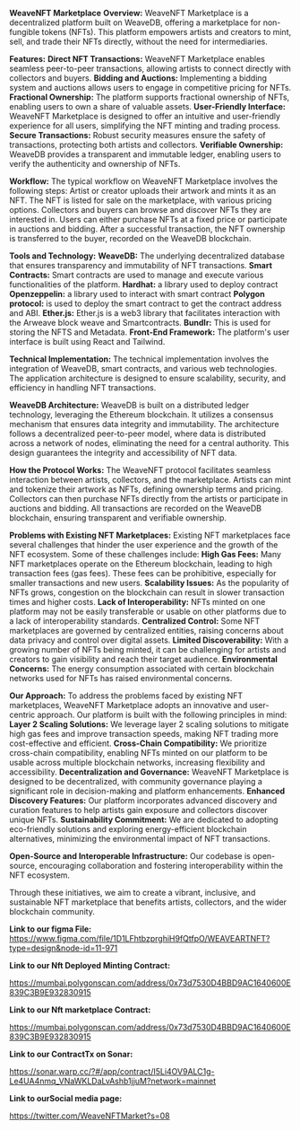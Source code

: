 **WeaveNFT Marketplace**
**Overview:**
WeaveNFT Marketplace is a decentralized platform built on WeaveDB, offering a marketplace for non-fungible tokens (NFTs). This platform empowers artists and creators to mint, sell, and trade their NFTs directly, without the need for intermediaries.

**Features:**
**Direct NFT Transactions:** WeaveNFT Marketplace enables seamless peer-to-peer transactions, allowing artists to connect directly with collectors and buyers.
**Bidding and Auctions:** Implementing a bidding system and auctions allows users to engage in competitive pricing for NFTs.
**Fractional Ownership:** The platform supports fractional ownership of NFTs, enabling users to own a share of valuable assets.
**User-Friendly Interface:** WeaveNFT Marketplace is designed to offer an intuitive and user-friendly experience for all users, simplifying the NFT minting and trading process.
**Secure Transactions:** Robust security measures ensure the safety of transactions, protecting both artists and collectors.
**Verifiable Ownership:** WeaveDB provides a transparent and immutable ledger, enabling users to verify the authenticity and ownership of NFTs.

**Workflow:**
The typical workflow on WeaveNFT Marketplace involves the following steps:
Artist or creator uploads their artwork and mints it as an NFT.
The NFT is listed for sale on the marketplace, with various pricing options.
Collectors and buyers can browse and discover NFTs they are interested in.
Users can either purchase NFTs at a fixed price or participate in auctions and bidding.
After a successful transaction, the NFT ownership is transferred to the buyer, recorded on the WeaveDB blockchain.

**Tools and Technology:**
**WeaveDB:** The underlying decentralized database that ensures transparency and immutability of NFT transactions.
**Smart Contracts:** Smart contracts are used to manage and execute various functionalities of the platform.
**Hardhat:** a library used to deploy contract
**Openzeppelin:** a library used to interact with smart contract
**Polygon protocol:** is used to deploy the smart contract to get the contract address and ABI.
**Ether.js:** Ether.js is a web3 library that facilitates interaction with the Arweave block weave and Smartcontracts.
**Bundlr:** This is used for storing the NFTS and Metadata. 
**Front-End Framework:** The platform's user interface is built using React and Tailwind. 

**Technical Implementation:**
The technical implementation involves the integration of WeaveDB, smart contracts, and various web technologies. The application architecture is designed to ensure scalability, security, and efficiency in handling NFT transactions.

**WeaveDB Architecture:**
WeaveDB is built on a distributed ledger technology, leveraging the Ethereum blockchain. It utilizes a consensus mechanism that ensures data integrity and immutability. The architecture follows a decentralized peer-to-peer model, where data is distributed across a network of nodes, eliminating the need for a central authority. This design guarantees the integrity and accessibility of NFT data.

**How the Protocol Works:**
The WeaveNFT protocol facilitates seamless interaction between artists, collectors, and the marketplace. Artists can mint and tokenize their artwork as NFTs, defining ownership terms and pricing. Collectors can then purchase NFTs directly from the artists or participate in auctions and bidding. All transactions are recorded on the WeaveDB blockchain, ensuring transparent and verifiable ownership.

**Problems with Existing NFT Marketplaces:**
Existing NFT marketplaces face several challenges that hinder the user experience and the growth of the NFT ecosystem. Some of these challenges include:
**High Gas Fees:** Many NFT marketplaces operate on the Ethereum blockchain, leading to high transaction fees (gas fees). These fees can be prohibitive, especially for smaller transactions and new users.
**Scalability Issues:** As the popularity of NFTs grows, congestion on the blockchain can result in slower transaction times and higher costs.
**Lack of Interoperability:** NFTs minted on one platform may not be easily transferable or usable on other platforms due to a lack of interoperability standards.
**Centralized Control:** Some NFT marketplaces are governed by centralized entities, raising concerns about data privacy and control over digital assets.
**Limited Discoverability:** With a growing number of NFTs being minted, it can be challenging for artists and creators to gain visibility and reach their target audience.
**Environmental Concerns:** The energy consumption associated with certain blockchain networks used for NFTs has raised environmental concerns.

**Our Approach:**
To address the problems faced by existing NFT marketplaces, WeaveNFT Marketplace adopts an innovative and user-centric approach. Our platform is built with the following principles in mind:
**Layer 2 Scaling Solutions:** We leverage layer 2 scaling solutions to mitigate high gas fees and improve transaction speeds, making NFT trading more cost-effective and efficient.
**Cross-Chain Compatibility:** We prioritize cross-chain compatibility, enabling NFTs minted on our platform to be usable across multiple blockchain networks, increasing flexibility and accessibility.
**Decentralization and Governance:** WeaveNFT Marketplace is designed to be decentralized, with community governance playing a significant role in decision-making and platform enhancements.
**Enhanced Discovery Features:** Our platform incorporates advanced discovery and curation features to help artists gain exposure and collectors discover unique NFTs.
**Sustainability Commitment:** We are dedicated to adopting eco-friendly solutions and exploring energy-efficient blockchain alternatives, minimizing the environmental impact of NFT transactions.

**Open-Source and Interoperable Infrastructure:** Our codebase is open-source, encouraging collaboration and fostering interoperability within the NFT ecosystem.

Through these initiatives, we aim to create a vibrant, inclusive, and sustainable NFT marketplace that benefits artists, collectors, and the wider blockchain community.

**Link to our figma File:** 
https://www.figma.com/file/1D1LFhtbzprghiH9fQtfpO/WEAVEARTNFT?type=design&node-id=11-971

**Link to our Nft Deployed Minting Contract:**

https://mumbai.polygonscan.com/address/0x73d7530D4BBD9AC1640600E839C3B9E932830915

**Link to our Nft marketplace Contract:**


https://mumbai.polygonscan.com/address/0x73d7530D4BBD9AC1640600E839C3B9E932830915

**Link to our ContractTx on Sonar:**


https://sonar.warp.cc/?#/app/contract/I5Li4OV9ALC1g-Le4UA4nmq_VNaWKLDaLvAshb1jjuM?network=mainnet

**Link to ourSocial media page:**

https://twitter.com/WeaveNFTMarket?s=08
